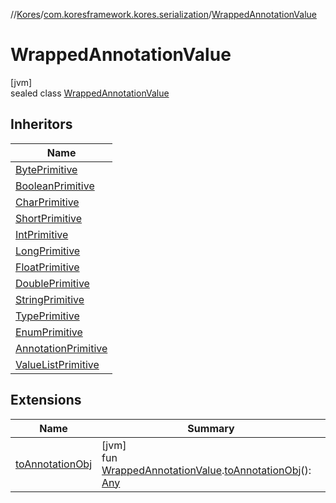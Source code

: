 //[Kores](../../../index.md)/[com.koresframework.kores.serialization](../index.md)/[WrappedAnnotationValue](index.md)

# WrappedAnnotationValue

[jvm]\
sealed class [WrappedAnnotationValue](index.md)

## Inheritors

| Name |
|---|
| [BytePrimitive](../-byte-primitive/index.md) |
| [BooleanPrimitive](../-boolean-primitive/index.md) |
| [CharPrimitive](../-char-primitive/index.md) |
| [ShortPrimitive](../-short-primitive/index.md) |
| [IntPrimitive](../-int-primitive/index.md) |
| [LongPrimitive](../-long-primitive/index.md) |
| [FloatPrimitive](../-float-primitive/index.md) |
| [DoublePrimitive](../-double-primitive/index.md) |
| [StringPrimitive](../-string-primitive/index.md) |
| [TypePrimitive](../-type-primitive/index.md) |
| [EnumPrimitive](../-enum-primitive/index.md) |
| [AnnotationPrimitive](../-annotation-primitive/index.md) |
| [ValueListPrimitive](../-value-list-primitive/index.md) |

## Extensions

| Name | Summary |
|---|---|
| [toAnnotationObj](../to-annotation-obj.md) | [jvm]<br>fun [WrappedAnnotationValue](index.md).[toAnnotationObj](../to-annotation-obj.md)(): [Any](https://kotlinlang.org/api/latest/jvm/stdlib/kotlin/-any/index.html) |
